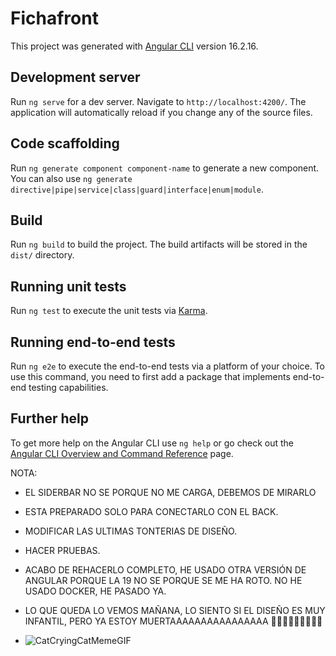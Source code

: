 # Fichafront

This project was generated with [Angular CLI](https://github.com/angular/angular-cli) version 16.2.16.

## Development server

Run `ng serve` for a dev server. Navigate to `http://localhost:4200/`. The application will automatically reload if you change any of the source files.

## Code scaffolding

Run `ng generate component component-name` to generate a new component. You can also use `ng generate directive|pipe|service|class|guard|interface|enum|module`.

## Build

Run `ng build` to build the project. The build artifacts will be stored in the `dist/` directory.

## Running unit tests

Run `ng test` to execute the unit tests via [Karma](https://karma-runner.github.io).

## Running end-to-end tests

Run `ng e2e` to execute the end-to-end tests via a platform of your choice. To use this command, you need to first add a package that implements end-to-end testing capabilities.

## Further help

To get more help on the Angular CLI use `ng help` or go check out the [Angular CLI Overview and Command Reference](https://angular.io/cli) page.






NOTA:

- EL SIDERBAR NO SE PORQUE NO ME CARGA, DEBEMOS DE MIRARLO
- ESTA PREPARADO SOLO PARA CONECTARLO CON EL BACK.
- MODIFICAR LAS ULTIMAS TONTERIAS DE DISEÑO.
- HACER PRUEBAS.

- ACABO DE REHACERLO COMPLETO, HE USADO OTRA VERSIÓN DE ANGULAR PORQUE LA 19 NO SE PORQUE SE ME HA ROTO. NO HE USADO DOCKER, HE PASADO YA.
- LO QUE QUEDA LO VEMOS MAÑANA, LO SIENTO SI EL DISEÑO ES MUY INFANTIL, PERO YA ESTOY MUERTAAAAAAAAAAAAAAAA 🥲🥲🥲🥲🥲🥲🥲🥲🥲
- ![CatCryingCatMemeGIF](https://github.com/user-attachments/assets/ec36ff0c-510b-4145-a458-e2f2672871b2)
